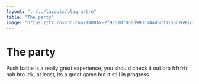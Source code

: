 ```yaml
---
layout: "../../layouts/blog.astro"
title: "The party"
image: "https://tr.rbxcdn.com/180DAY-2f9c510f0b6d993c74adbdd3156c7693/256/256/Image/Webp/noFilter"
---
```

# The party

Push battle is a really great experience, you should check it out bro frfrfrfr
nah bro idk, at least, its a great game but it still in progress
